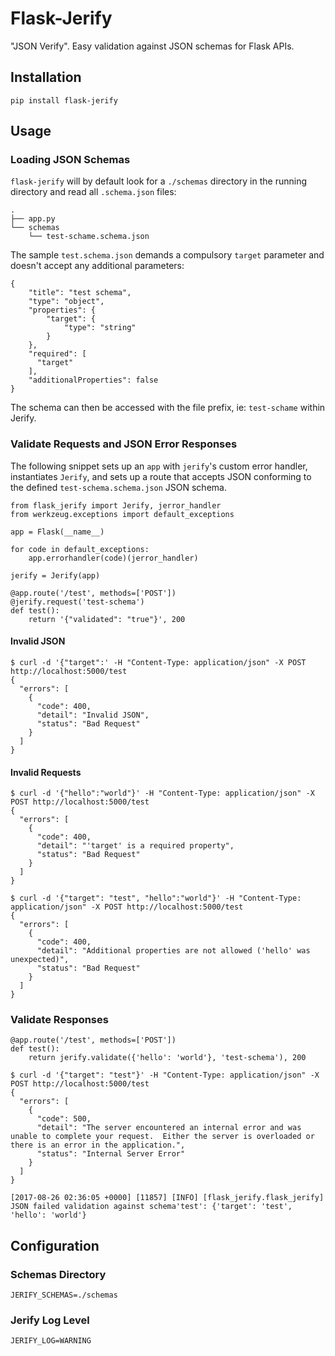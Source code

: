 # Flask-Jerify

"JSON Verify". Easy validation against JSON schemas for Flask APIs.

## Installation

```
pip install flask-jerify
```

## Usage

### Loading JSON Schemas

`flask-jerify` will by default look for a `./schemas` directory in the running
directory and read all `.schema.json`  files:

```
.
├── app.py
└── schemas
    └── test-schame.schema.json
```

The sample `test.schema.json` demands a compulsory `target` parameter and 
doesn't accept any additional parameters:

```
{
    "title": "test schema",
    "type": "object",
    "properties": {
        "target": {
            "type": "string"
        }
    },
    "required": [
      "target"
    ],
    "additionalProperties": false
}
```

The schema can then be accessed with the file prefix, ie: `test-schame` within 
Jerify.

### Validate Requests and JSON Error Responses

The following snippet sets up an `app` with `jerify`'s custom error handler, 
instantiates `Jerify`, and sets up a route that accepts JSON conforming to the 
defined `test-schema.schema.json` JSON schema.

```
from flask_jerify import Jerify, jerror_handler
from werkzeug.exceptions import default_exceptions

app = Flask(__name__)

for code in default_exceptions:
    app.errorhandler(code)(jerror_handler)

jerify = Jerify(app)

@app.route('/test', methods=['POST'])
@jerify.request('test-schema')
def test():
    return '{"validated": "true"}', 200
```

#### Invalid JSON

```
$ curl -d '{"target":' -H "Content-Type: application/json" -X POST http://localhost:5000/test
{
  "errors": [
    {
      "code": 400, 
      "detail": "Invalid JSON", 
      "status": "Bad Request"
    }
  ]
}
```

#### Invalid Requests

```
$ curl -d '{"hello":"world"}' -H "Content-Type: application/json" -X POST http://localhost:5000/test
{
  "errors": [
    {
      "code": 400, 
      "detail": "'target' is a required property", 
      "status": "Bad Request"
    }
  ]
}

```

```
$ curl -d '{"target": "test", "hello":"world"}' -H "Content-Type: application/json" -X POST http://localhost:5000/test
{
  "errors": [
    {
      "code": 400, 
      "detail": "Additional properties are not allowed ('hello' was unexpected)", 
      "status": "Bad Request"
    }
  ]
}
```

### Validate Responses

```
@app.route('/test', methods=['POST'])
def test():
    return jerify.validate({'hello': 'world'}, 'test-schema'), 200
```

```
$ curl -d '{"target": "test"}' -H "Content-Type: application/json" -X POST http://localhost:5000/test
{
  "errors": [
    {
      "code": 500, 
      "detail": "The server encountered an internal error and was unable to complete your request.  Either the server is overloaded or there is an error in the application.", 
      "status": "Internal Server Error"
    }
  ]
}
```

```
[2017-08-26 02:36:05 +0000] [11857] [INFO] [flask_jerify.flask_jerify] JSON failed validation against schema'test': {'target': 'test', 'hello': 'world'}
```


## Configuration

### Schemas Directory

```
JERIFY_SCHEMAS=./schemas
```

### Jerify Log Level

```
JERIFY_LOG=WARNING
```